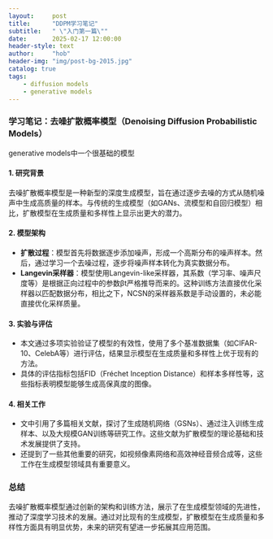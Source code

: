 ```yaml
---
layout:     post
title:      "DDPM学习笔记"
subtitle:   " \"入门第一篇\""
date:       2025-02-17 12:00:00
header-style: text
author:     "hob"
header-img: "img/post-bg-2015.jpg"
catalog: true
tags:
    - diffusion models
    - generative models
---
```


### 学习笔记：去噪扩散概率模型（Denoising Diffusion Probabilistic Models）
generative models中一个很基础的模型
#### 1. 研究背景
去噪扩散概率模型是一种新型的深度生成模型，旨在通过逐步去噪的方式从随机噪声中生成高质量的样本。与传统的生成模型（如GANs、流模型和自回归模型）相比，扩散模型在生成质量和多样性上显示出更大的潜力。
#### 2. 模型架构
- **扩散过程**：模型首先将数据逐步添加噪声，形成一个高斯分布的噪声样本。然后，通过学习一个去噪过程，逐步将噪声样本转化为真实数据分布。
- **Langevin采样器**：模型使用Langevin-like采样器，其系数（学习率、噪声尺度等）是根据正向过程中的参数βt严格推导而来的。这种训练方法直接优化采样器以匹配数据分布，相比之下，NCSN的采样器系数是手动设置的，未必能直接优化采样质量。
#### 3. 实验与评估
- 本文通过多项实验验证了模型的有效性，使用了多个基准数据集（如CIFAR-10、CelebA等）进行评估，结果显示模型在生成质量和多样性上优于现有的方法。
- 具体的评估指标包括FID（Fréchet Inception Distance）和样本多样性等，这些指标表明模型能够生成高保真度的图像。
#### 4. 相关工作
- 文中引用了多篇相关文献，探讨了生成随机网络（GSNs）、通过注入训练生成样本、以及大规模GAN训练等研究工作。这些文献为扩散模型的理论基础和技术发展提供了支持。
- 还提到了一些其他重要的研究，如视频像素网络和高效神经音频合成等，这些工作在生成模型领域具有重要意义。
### 总结
去噪扩散概率模型通过创新的架构和训练方法，展示了在生成模型领域的先进性，推动了深度学习技术的发展。通过对比现有的生成模型，扩散模型在生成质量和多样性方面具有明显优势，未来的研究有望进一步拓展其应用范围。
